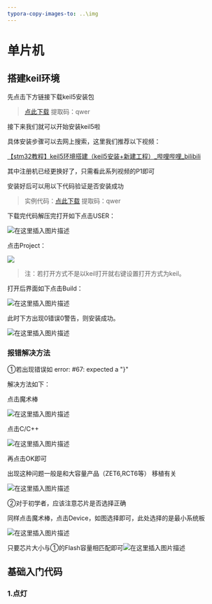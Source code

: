 ```yaml
---
typora-copy-images-to: ..\img
---
```


# 单片机

## 搭建keil环境

先点击下方链接下载keil5安装包

> [点此下载](https://pan.baidu.com/s/1ZRZlOrGbpqMA23zvkqb3rA )
> 提取码：qwer 



接下来我们就可以开始安装keil5啦

具体安装步骤可以去网上搜索，这里我们推荐以下视频：

[【stm32教程】keil5环境搭建（keil5安装+新建工程）_哔哩哔哩_bilibili](https://www.bilibili.com/video/BV1q7411B76V?share_source=copy_web)

其中注册机已经更换好了，只需看此系列视频的P1即可



安装好后可以用以下代码验证是否安装成功

> 实例代码：[点此下载](https://pan.baidu.com/s/1E2KO1K7N8PjciiI0YUlDhQ )
> 提取码：qwer

下载完代码解压完打开如下点击USER：

![在这里插入图片描述](https://img-blog.csdnimg.cn/ee8396cf99674006aa985da91e2c36fc.png#pic_center)

点击Project：

![](https://img-blog.csdnimg.cn/863d62985eca44709661389742077929.png#pic_center)



> 注：若打开方式不是以keil打开就右键设置打开方式为keil。

打开后界面如下点击Build：

![在这里插入图片描述](https://img-blog.csdnimg.cn/a558bce0b33548988b420f328b1a2829.png#pic_center)

此时下方出现0错误0警告，则安装成功。

![在这里插入图片描述](https://img-blog.csdnimg.cn/57a374905ef44e0d88171c29b36ecfc0.png#pic_center)





### 报错解决方法

①若出现错误如 error:  #67: expected a "}"

解决方法如下：

点击魔术棒

![在这里插入图片描述](https://img-blog.csdnimg.cn/99caedbb22814b3cb03954a1538d4787.png#pic_center)

点击C/C++

![在这里插入图片描述](https://img-blog.csdnimg.cn/619f645c1cc94beaac27e7124f784ca2.png#pic_center)

再点击OK即可

出现这种问题一般是和大容量产品（ZET6,RCT6等） 移植有关

![在这里插入图片描述](https://img-blog.csdnimg.cn/6a0c6faf351d4346973f2114d47ca1b5.png)



②对于初学者，应该注意芯片是否选择正确

同样点击魔术棒，点击Device，如图选择即可，此处选择的是最小系统板

![在这里插入图片描述](https://img-blog.csdnimg.cn/99caedbb22814b3cb03954a1538d4787.png#pic_center)

只要芯片大小与①的Flash容量相匹配即可![在这里插入图片描述](https://img-blog.csdnimg.cn/9ebaf9c1be02427ca1751bf5c60ed6a7.png#pic_center)



## 基础入门代码

### 1.点灯




